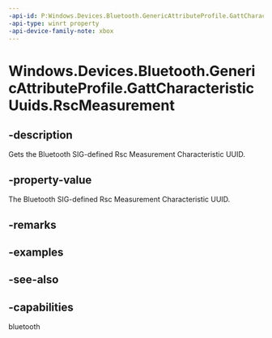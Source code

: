```yaml
---
-api-id: P:Windows.Devices.Bluetooth.GenericAttributeProfile.GattCharacteristicUuids.RscMeasurement
-api-type: winrt property
-api-device-family-note: xbox
---
```


<!-- Property syntax
public System.Guid RscMeasurement { get; }
-->

# Windows.Devices.Bluetooth.GenericAttributeProfile.GattCharacteristicUuids.RscMeasurement

## -description
Gets the Bluetooth SIG-defined Rsc Measurement Characteristic UUID.

## -property-value
The Bluetooth SIG-defined Rsc Measurement Characteristic UUID.

## -remarks

## -examples

## -see-also

## -capabilities
bluetooth
